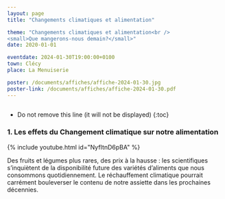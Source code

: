 ```yaml
---
layout: page
title: "Changements climatiques et alimentation"

theme: "Changements climatiques et alimentation<br />
<small>Que mangerons-nous demain?</small>"
date: 2020-01-01

eventdate: 2024-01-30T19:00:00+0100
town: Clécy
place: La Menuiserie

poster: /documents/affiches/affiche-2024-01-30.jpg
poster-link: /documents/affiches/affiche-2024-01-30.pdf
---
```


<a href="{{page.poster-link}}">
    <img data-src="{{page.poster}}" class="lazyload" alt=""/>
</a>

* Do not remove this line (it will not be displayed)
{:toc}


### 1. Les effets du Changement climatique sur notre alimentation 


{% include youtube.html id="NyfItnD6pBA" %}

Des fruits et légumes plus rares, des prix à la hausse : les scientifiques s’inquiètent de la disponibilité future des variétés d’aliments que nous consommons quotidiennement. Le réchauffement climatique pourrait carrément bouleverser le contenu de notre assiette dans les prochaines décennies.
